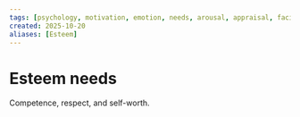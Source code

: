 ```yaml
---
tags: [psychology, motivation, emotion, needs, arousal, appraisal, facial-expression, amygdala]
created: 2025-10-20
aliases: [Esteem]
---
```

# Esteem needs

Competence, respect, and self-worth.
